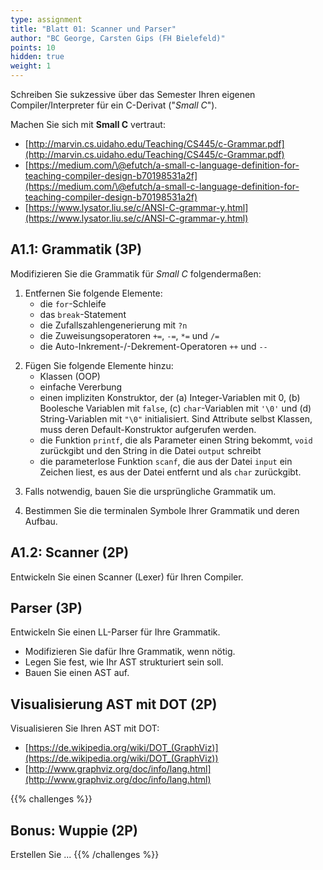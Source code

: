 ```yaml
---
type: assignment
title: "Blatt 01: Scanner und Parser"
author: "BC George, Carsten Gips (FH Bielefeld)"
points: 10
hidden: true
weight: 1
---
```



Schreiben Sie sukzessive über das Semester Ihren eigenen Compiler/Interpreter für ein C-Derivat ("*Small C*").

Machen Sie sich mit **Small C**  vertraut:
*   [http://marvin.cs.uidaho.edu/Teaching/CS445/c-Grammar.pdf](http://marvin.cs.uidaho.edu/Teaching/CS445/c-Grammar.pdf)
*   [https://medium.com/\@efutch/a-small-c-language-definition-for-teaching-compiler-design-b70198531a2f](https://medium.com/\@efutch/a-small-c-language-definition-for-teaching-compiler-design-b70198531a2f)
*   [https://www.lysator.liu.se/c/ANSI-C-grammar-y.html](https://www.lysator.liu.se/c/ANSI-C-grammar-y.html)


## A1.1: Grammatik (3P)

Modifizieren Sie die Grammatik für *Small C* folgendermaßen:

1.  Entfernen Sie folgende Elemente:
    *   die `for`-Schleife
    *   das `break`-Statement
    *   die Zufallszahlengenerierung mit `?n`
    *   die Zuweisungsoperatoren `+=`, `-=`, `*=` und `/=`
    *   die Auto-Inkrement-/-Dekrement-Operatoren `++` und `--`

<!--  -->

2.  Fügen Sie folgende Elemente hinzu:
    *   Klassen (OOP)
    *   einfache Vererbung
    *   einen impliziten Konstruktor, der (a) Integer-Variablen mit 0, (b) Boolesche Variablen mit `false`, (c) `char`-Variablen
        mit `'\0'` und (d) String-Variablen mit `"\0"` initialisiert. Sind Attribute selbst Klassen, muss deren Default-Konstruktor
        aufgerufen werden.
    *   die Funktion `printf`, die als Parameter einen String bekommt, `void` zurückgibt und den String in die Datei `output` schreibt
    *   die parameterlose Funktion `scanf`, die aus der Datei `input` ein Zeichen liest, es aus der Datei entfernt und als `char` zurückgibt.

<!--  -->

3.  Falls notwendig, bauen Sie die ursprüngliche Grammatik um.

<!--  -->

4.  Bestimmen Sie die terminalen Symbole Ihrer Grammatik und deren Aufbau.


## A1.2: Scanner (2P)

Entwickeln Sie einen Scanner (Lexer) für Ihren Compiler.


## Parser (3P)

Entwickeln Sie einen LL-Parser für Ihre Grammatik.

*   Modifizieren Sie dafür Ihre Grammatik, wenn nötig.
*   Legen Sie fest, wie Ihr AST strukturiert sein soll.
*   Bauen Sie einen AST auf.


## Visualisierung AST mit DOT (2P)

Visualisieren Sie Ihren AST mit DOT:

*    [https://de.wikipedia.org/wiki/DOT_(GraphViz)](https://de.wikipedia.org/wiki/DOT_(GraphViz))
*    [http://www.graphviz.org/doc/info/lang.html](http://www.graphviz.org/doc/info/lang.html)





{{% challenges %}}
## Bonus: Wuppie (2P)
Erstellen Sie ...
{{% /challenges %}}
